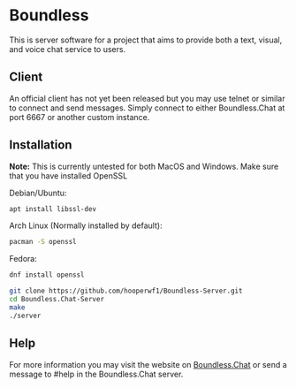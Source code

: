 # Boundless
This is server software for a project that aims to provide both a text, visual, and voice chat service to users.

## Client
An official client has not yet been released but you may use telnet or similar to connect and send messages.
Simply connect to either Boundless.Chat at port 6667 or another custom instance.

## Installation
**Note:** This is currently untested for both MacOS and Windows.
Make sure that you have installed OpenSSL

Debian/Ubuntu:
```sh
apt install libssl-dev
```

Arch Linux (Normally installed by default):
```sh
pacman -S openssl
```

Fedora:
```sh
dnf install openssl
```

```sh
git clone https://github.com/hooperwf1/Boundless-Server.git
cd Boundless.Chat-Server
make
./server
```

## Help
For more information you may visit the website on [Boundless.Chat](http://Boundless.Chat) or send a message to #help in the Boundless.Chat server.
